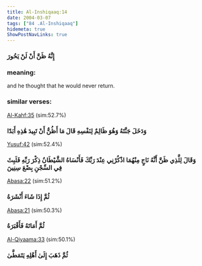 ```yaml
---
title: Al-Inshiqaaq:14
date: 2004-03-07
tags: ["84 .Al-Inshiqaaq"]
hidemeta: true 
ShowPostNavLinks: true 
---
```

### إِنَّهُ ظَنَّ أَنْ لَنْ يَحُورَ
### meaning: 
and he thought that he would never return.
### similar verses: 

[Al-Kahf:35](/18/35) (sim:52.7%)

### وَدَخَلَ جَنَّتَهُ وَهُوَ ظَالِمٌ لِنَفْسِهِ قَالَ مَا أَظُنُّ أَنْ تَبِيدَ هَٰذِهِ أَبَدًا

[Yusuf:42](/12/42) (sim:52.4%)

### وَقَالَ لِلَّذِي ظَنَّ أَنَّهُ نَاجٍ مِنْهُمَا اذْكُرْنِي عِنْدَ رَبِّكَ فَأَنْسَاهُ الشَّيْطَانُ ذِكْرَ رَبِّهِ فَلَبِثَ فِي السِّجْنِ بِضْعَ سِنِينَ

[Abasa:22](/80/22) (sim:51.2%)

### ثُمَّ إِذَا شَاءَ أَنْشَرَهُ

[Abasa:21](/80/21) (sim:50.3%)

### ثُمَّ أَمَاتَهُ فَأَقْبَرَهُ

[Al-Qiyaama:33](/75/33) (sim:50.1%)

### ثُمَّ ذَهَبَ إِلَىٰ أَهْلِهِ يَتَمَطَّىٰ
